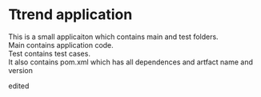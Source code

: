 # Ttrend application

This is a small applicaiton which contains main and test folders.  
Main contains application code.  
Test contains test cases.  
It also contains pom.xml which has all dependences and artfact name and version

edited
